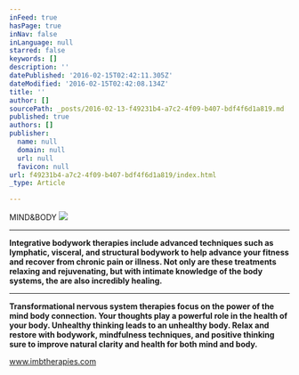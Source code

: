 ```yaml
---
inFeed: true
hasPage: true
inNav: false
inLanguage: null
starred: false
keywords: []
description: ''
datePublished: '2016-02-15T02:42:11.305Z'
dateModified: '2016-02-15T02:42:08.134Z'
title: ''
author: []
sourcePath: _posts/2016-02-13-f49231b4-a7c2-4f09-b407-bdf4f6d1a819.md
published: true
authors: []
publisher:
  name: null
  domain: null
  url: null
  favicon: null
url: f49231b4-a7c2-4f09-b407-bdf4f6d1a819/index.html
_type: Article

---
```

MIND&BODY
![](https://the-grid-user-content.s3-us-west-2.amazonaws.com/2055ad25-8e16-4abf-8ca7-f1ad9c5379f1.jpg)

****

**Integrative bodywork therapies include advanced techniques such as lymphatic, visceral, and structural bodywork to help advance your fitness and recover from chronic pain or illness.  Not only are these treatments relaxing and rejuvenating, but with intimate knowledge of the body systems, the are also incredibly healing.**

****

**Transformational nervous system therapies focus on the power of the mind body connection. Your thoughts play a powerful role in the health of your body. Unhealthy thinking leads to an unhealthy body. Relax and restore with bodywork, mindfulness techniques, and positive thinking sure to improve natural clarity and health for both mind and body.**

www.imbtherapies.com